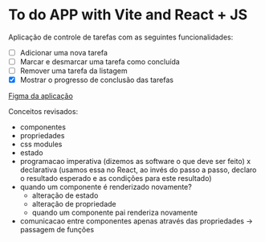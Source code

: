 # To do APP with Vite and React + JS

Aplicação de controle de tarefas com as seguintes funcionalidades:

- [ ] Adicionar uma nova tarefa
- [ ] Marcar e desmarcar uma tarefa como concluída
- [ ] Remover uma tarefa da listagem
- [X] Mostrar o progresso de conclusão das tarefas

[Figma da aplicação](https://www.figma.com/file/0n0zDN7zbzhRbaEO74Xesx/ToDo-List/duplicate)

Conceitos revisados:
- componentes
- propriedades
- css modules
- estado
- programacao imperativa (dizemos as software o que deve ser feito) x declarativa (usamos essa no React, ao invés do passo a passo, declaro o resultado esperado e as condições para este resultado)
- quando um componente é renderizado novamente?
    - alteração de estado
    - alteração de propriedade
    - quando um componente pai renderiza novamente
- comunicacao entre componentes apenas através das propriedades -> passagem de funções

